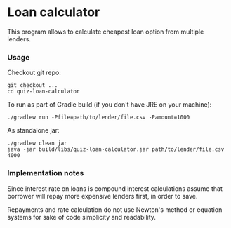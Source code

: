 # Loan calculator
This program allows to calculate cheapest loan option from multiple
lenders.

### Usage
Checkout git repo:
```
git checkout ...
cd quiz-loan-calculator
```

To run as part of Gradle build (if you don't have JRE on your machine):

```
./gradlew run -Pfile=path/to/lender/file.csv -Pamount=1000
```

As standalone jar:

```
./gradlew clean jar
java -jar build/libs/quiz-loan-calculator.jar path/to/lender/file.csv 4000
```

### Implementation notes
Since interest rate on loans is compound interest calculations
assume that borrower will repay more expensive lenders first, in
order to save.

Repayments and rate calculation do not use Newton's method or
equation systems for sake of code simplicity and readability.
